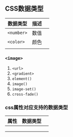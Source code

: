 ## CSS数据类型

| 数据类型   | 描述 |      |
| ---------- | ---- | ---- |
| `<number>` | 数值 |      |
| `<color>`  | 颜色 |      |
|            |      |      |

### `<image>`

1. `<url>`
2. `<gradient>`
3. `element()`
4. `image()`
5. `image-set()`
6. `cross-fade()`



### css属性对应支持的数据类型

| 属性 | 数据类型 |      |
| ---- | -------- | ---- |
|      |          |      |
|      |          |      |
|      |          |      |

